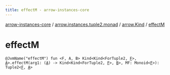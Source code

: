 ```yaml
---
title: effectM - arrow-instances-core
---
```


[arrow-instances-core](../../index.html) / [arrow.instances.tuple2.monad](../index.html) / [arrow.Kind](index.html) / [effectM](./effect-m.html)

# effectM

`@JvmName("effectM") fun <F, A, B> Kind<Kind<ForTuple2, `[`F`](effect-m.html#F)`>, `[`A`](effect-m.html#A)`>.effectM(arg1: (`[`A`](effect-m.html#A)`) -> Kind<Kind<ForTuple2, `[`F`](effect-m.html#F)`>, `[`B`](effect-m.html#B)`>, MF: Monoid<`[`F`](effect-m.html#F)`>): Tuple2<`[`F`](effect-m.html#F)`, `[`A`](effect-m.html#A)`>`